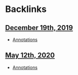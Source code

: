 
# Backlinks
## [December 19th, 2019](<December 19th, 2019.md>)
- [Annotations](<Annotations.md>)

## [May 12th, 2020](<May 12th, 2020.md>)
- [Annotations](<Annotations.md>)

